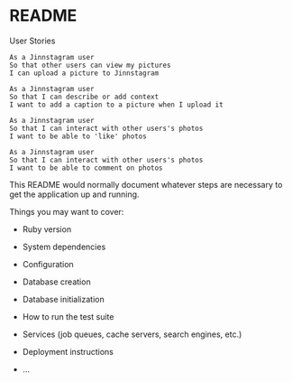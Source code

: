 # README

User Stories

```
As a Jinnstagram user
So that other users can view my pictures
I can upload a picture to Jinnstagram
```

```
As a Jinnstagram user
So that I can describe or add context
I want to add a caption to a picture when I upload it
```
```
As a Jinnstagram user
So that I can interact with other users's photos
I want to be able to 'like' photos
```
```
As a Jinnstagram user
So that I can interact with other users's photos
I want to be able to comment on photos
```

This README would normally document whatever steps are necessary to get the
application up and running.

Things you may want to cover:

* Ruby version

* System dependencies

* Configuration

* Database creation

* Database initialization

* How to run the test suite

* Services (job queues, cache servers, search engines, etc.)

* Deployment instructions

* ...
